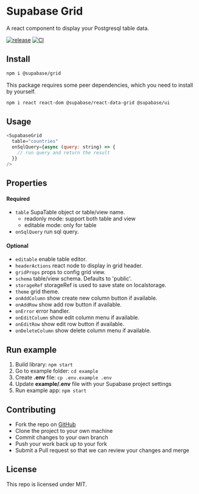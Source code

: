 # Supabase Grid

A react component to display your Postgresql table data.

[![release](https://img.shields.io/github/release/supabase/grid.svg)](https://github.com/supabase/grid/releases/)
[![CI](https://github.com/supabase/grid/workflows/CI/badge.svg)](https://github.com/supabase/grid/actions?query=workflow%3ACI)

## Install

```bash
npm i @supabase/grid
```

This package requires some peer dependencies, which you need to install by yourself.

```bash
npm i react react-dom @supabase/react-data-grid @supabase/ui
```

## Usage

```js
<SupabaseGrid
  table="countries"
  onSqlQuery={async (query: string) => {
    // run query and return the result
  }}
/>
```

## Properties

#### Required

- `table` SupaTable object or table/view name.
  - readonly mode: support both table and view
  - editable mode: only for table
- `onSqlQuery` run sql query.

#### Optional

- `editable` enable table editor.
- `headerActions` react node to display in grid header.
- `gridProps` props to config grid view.
- `schema` table/view schema. Defaults to 'public'.
- `storageRef` storageRef is used to save state on localstorage.
- `theme` grid theme.
- `onAddColumn` show create new column button if available.
- `onAddRow` show add row button if available.
- `onError` error handler.
- `onEditColumn` show edit column menu if available.
- `onEditRow` show edit row button if available.
- `onDeleteColumn` show delete column menu if available.

## Run example

1. Build library: `npm start`
2. Go to example folder: `cd example`
3. Create **.env** file: `cp .env.example .env`
4. Update **example/.env** file with your Supabase project settings
5. Run example app: `npm start`

## Contributing

- Fork the repo on [GitHub](https://github.com/supabase/grid)
- Clone the project to your own machine
- Commit changes to your own branch
- Push your work back up to your fork
- Submit a Pull request so that we can review your changes and merge

## License

This repo is licensed under MIT.
